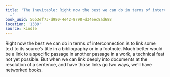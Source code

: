 ```yaml
---
title: 'The Inevitable: Right now the best we can do in terms of interconnection is
  …'
book_uuid: 56b3ef73-d980-4e42-8798-d34eec8ad688
location: '1339'
source: kindle
---
```


Right now the best we can do in terms of interconnection is to link some text to its source’s title in a bibliography or in a footnote. Much better would be a link to a specific passage in another passage in a work, a technical feat not yet possible. But when we can link deeply into documents at the resolution of a sentence, and have those links go two ways, we’ll have networked books.